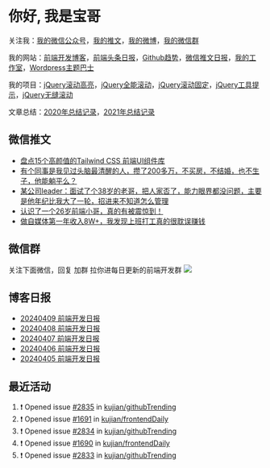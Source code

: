 
# 你好, 我是宝哥

关注我：[我的微信公众号](https://open.weixin.qq.com/qr/code?username=caibaojian_com)，[我的推文](https://weixin.qdkfweb.cn/)，[我的微博](https://weibo.com/kujian)，[我的微信群](https://qdkfweb.cn/go/weixinqun)

我的网站：[前端开发博客](https://qdkfweb.cn/)，[前端头条日报](https://toutiao.qdkfweb.cn/)，[Github趋势](https://github.qdkfweb.cn/)，[微信推文日报](https://weixin.qdkfweb.cn/)，[我的工作室](https://diy.qdkfweb.cn/)，[Wordpress主题巴士](https://wp.qdkfweb.cn/)

我的项目：[jQuery滚动高亮](https://github.com/kujian/scrollHighlight)，[jQuery全能滚动](https://github.com/kujian/power-slider)，[jQuery滚动固定](https://github.com/kujian/scrollfix)，[jQuery工具提示](https://github.com/kujian/tooltip)，[jQuery无缝滚动](http://github.com/kujian/scrollForever)

文章总结：[2020年总结记录](https://mp.weixin.qq.com/s/u0YW8BFWYLquVauhHrkSMQ)，[2021年总结记录](https://mp.weixin.qq.com/s/zMnxIpxMdDrIyuLxHRnSPw)


## 微信推文

<!-- BLOG-POST-LIST:START -->
- [盘点15个高颜值的Tailwind CSS 前端UI组件库](https://weixin.qdkfweb.cn/42186.html)
- [有个同事是我见过头脑最清醒的人，攒了200多万，不买房，不结婚，也不生子，他能躺平么？](https://weixin.qdkfweb.cn/42187.html)
- [某公司leader：面试了个38岁的老哥，把人家否了，能力眼界都没问题，主要是他年纪比我大了一轮，招进来不知道怎么管理](https://weixin.qdkfweb.cn/42188.html)
- [认识了一个26岁前端小哥，真的有被震惊到！](https://weixin.qdkfweb.cn/42189.html)
- [做自媒体第一年收入8W+，我发现上班打工真的很耽误赚钱](https://weixin.qdkfweb.cn/42190.html)
<!-- BLOG-POST-LIST:END -->

## 微信群
关注下面微信，回复 加群 拉你进每日更新的前端开发群
![](https://pic.qdkfweb.cn/uploads/2023/11/weixin.png)

## 博客日报

<!-- DAILY:START -->
- [20240409 前端开发日报](https://qdkfweb.cn/fe-daily-20240409.html)
- [20240408 前端开发日报](https://qdkfweb.cn/fe-daily-20240408.html)
- [20240407 前端开发日报](https://qdkfweb.cn/fe-daily-20240407.html)
- [20240406 前端开发日报](https://qdkfweb.cn/fe-daily-20240406.html)
- [20240405 前端开发日报](https://qdkfweb.cn/fe-daily-20240405.html)
<!-- DAILY:END -->


## 最近活动

<!--START_SECTION:activity-->
1. ❗ Opened issue [#2835](https://github.com/kujian/githubTrending/issues/2835) in [kujian/githubTrending](https://github.com/kujian/githubTrending)
2. ❗ Opened issue [#1691](https://github.com/kujian/frontendDaily/issues/1691) in [kujian/frontendDaily](https://github.com/kujian/frontendDaily)
3. ❗ Opened issue [#2834](https://github.com/kujian/githubTrending/issues/2834) in [kujian/githubTrending](https://github.com/kujian/githubTrending)
4. ❗ Opened issue [#1690](https://github.com/kujian/frontendDaily/issues/1690) in [kujian/frontendDaily](https://github.com/kujian/frontendDaily)
5. ❗ Opened issue [#2833](https://github.com/kujian/githubTrending/issues/2833) in [kujian/githubTrending](https://github.com/kujian/githubTrending)
<!--END_SECTION:activity-->
